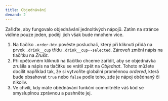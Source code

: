 ```yaml
---
title: Objednávání
demand: 2
---
```


Zařiďte, aby fungovalo objednávání jednoltivých nápojů. Zatím na stránce vidíme pouze jeden, poději jich však bude mnohem více.

1. Na tlačíko `.order-btn` pověste posluchač, který při kliknutí přidá na prvek `.drink__cup` třídu `.drink__cup--selected`. Zároveň změní nápis na tlačítku na <i>Zrušit</i>.
1. Při opětovném kliknutí na tlačítko chceme zařídit, aby se objednávka zrušila a nápis na tlačítku se vrátil zpět na <i>Objednat</i>. Tohoto můžete docílit například tak, že si vytvoříte globální proměnnou <var>ordered</var>, která bude obsahovat `true` nebo `false` podle toho, zde je nápoj obědnaný či nikoliv.
1. Ve chvíli, kdy máte obědnávání funkční commitněte váš kód se smysluplnou zprávnou a pushněte jej.
